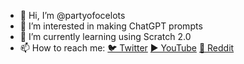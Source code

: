 - 👋 Hi, I’m @partyofocelots
- 👀 I’m interested in making ChatGPT prompts
- 🌱 I’m currently learning using Scratch 2.0
- 📫 How to reach me: [🐦 Twitter](https://mobile.twitter.com/theglaceonarea) [▶️ YouTube](https://www.youtube.com/@woahglaceon) [📡 Reddit](https://www.reddit.com/user/partyofocelots)

<!---
partyofocelots/partyofocelots is a ✨ special ✨ repository because its `README.md` (this file) appears on your GitHub profile.
You can click the Preview link to take a look at your changes.
--->
